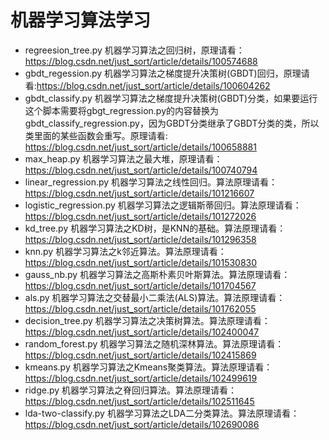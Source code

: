 # 机器学习算法学习

- regreesion_tree.py 机器学习算法之回归树，原理请看：https://blog.csdn.net/just_sort/article/details/100574688
- gbdt_regession.py 机器学习算法之梯度提升决策树(GBDT)回归，原理请看:https://blog.csdn.net/just_sort/article/details/100604262
- gbdt_classify.py 机器学习算法之梯度提升决策树(GBDT)分类，如果要运行这个脚本需要将gbgt_regression.py的内容替换为gbdt_classify_regression.py，因为GBDT分类继承了GBDT分类的类，所以类里面的某些函数会重写。原理请看: https://blog.csdn.net/just_sort/article/details/100658881
- max_heap.py 机器学习算法之最大堆，原理请看：https://blog.csdn.net/just_sort/article/details/100740794
- linear_regression.py 机器学习算法之线性回归。算法原理请看：https://blog.csdn.net/just_sort/article/details/101216607
- logistic_regression.py 机器学习算法之逻辑斯蒂回归。算法原理请看：https://blog.csdn.net/just_sort/article/details/101272026
- kd_tree.py 机器学习算法之KD树，是KNN的基础。算法原理请看：https://blog.csdn.net/just_sort/article/details/101296358
- knn.py 机器学习算法之k邻近算法。算法原理请看：https://blog.csdn.net/just_sort/article/details/101530830
- gauss_nb.py 机器学习算法之高斯朴素贝叶斯算法。算法原理请看：https://blog.csdn.net/just_sort/article/details/101704567
- als.py 机器学习算法之交替最小二乘法(ALS)算法。算法原理请看：https://blog.csdn.net/just_sort/article/details/101762055
- decision_tree.py 机器学习算法之决策树算法。算法原理请看：https://blog.csdn.net/just_sort/article/details/102400047
- random_forest.py 机器学习算法之随机深林算法。算法原理请看：https://blog.csdn.net/just_sort/article/details/102415869
- kmeans.py 机器学习算法之Kmeans聚类算法。算法原理请看：https://blog.csdn.net/just_sort/article/details/102499619
- ridge.py 机器学习算法之脊回归算法。算法原理请看：https://blog.csdn.net/just_sort/article/details/102511645
- lda-two-classify.py 机器学习算法之LDA二分类算法。算法原理请看：https://blog.csdn.net/just_sort/article/details/102690086
